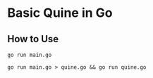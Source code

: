# Basic Quine in Go

## How to Use

`go run main.go`

`go run main.go > quine.go && go run quine.go`
